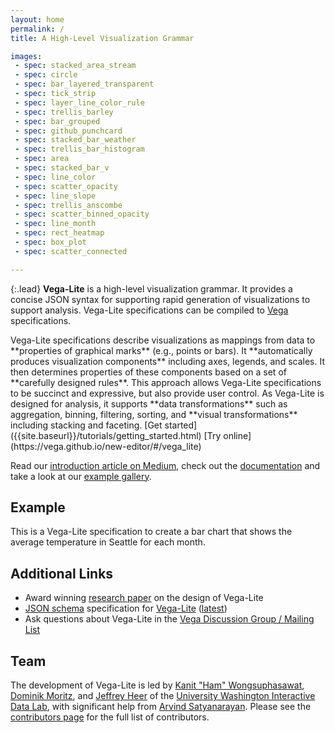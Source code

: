 ```yaml
---
layout: home
permalink: /
title: A High-Level Visualization Grammar

images:
 - spec: stacked_area_stream
 - spec: circle
 - spec: bar_layered_transparent
 - spec: tick_strip
 - spec: layer_line_color_rule
 - spec: trellis_barley
 - spec: bar_grouped
 - spec: github_punchcard
 - spec: stacked_bar_weather
 - spec: trellis_bar_histogram
 - spec: area
 - spec: stacked_bar_v
 - spec: line_color
 - spec: scatter_opacity
 - spec: line_slope
 - spec: trellis_anscombe
 - spec: scatter_binned_opacity
 - spec: line_month
 - spec: rect_heatmap
 - spec: box_plot
 - spec: scatter_connected

---
```


{:.lead}
**Vega-Lite** is a high-level visualization grammar. It provides a concise JSON syntax for supporting rapid generation of visualizations to support analysis. Vega-Lite specifications can be compiled to [Vega](http://vega.github.io/vega) specifications.


<span class="lead-columns">
  <span>
    Vega-Lite specifications describe visualizations as mappings from data to **properties of graphical marks** (e.g., points or bars). It **automatically produces visualization components** including axes, legends, and scales. It then determines properties of these components based on a set of **carefully designed rules**. This approach allows Vega-Lite specifications to be succinct and expressive, but also provide user control. As Vega-Lite is designed for analysis, it supports **data transformations** such as aggregation, binning, filtering, sorting, and **visual transformations** including stacking and faceting.
  </span>
  <span class="lead-buttons">
    [Get started]({{site.baseurl}}/tutorials/getting_started.html)
    [Try online](https://vega.github.io/new-editor/#/vega_lite)
  </span>
</span>

Read our [introduction article on Medium](https://medium.com/p/438f9215f09e), check out the [documentation]({{site.baseurl}}/docs/) and take a look at our [example gallery]({{site.baseurl}}/examples/).

## Example

This is a Vega-Lite specification to create a bar chart that shows the average temperature in Seattle for each month.

<div class="vl-example" data-name="bar_month"></div>

## Additional Links

* Award winning [research paper](http://idl.cs.washington.edu/papers/vega-lite) on the design of Vega-Lite
* [JSON schema](http://json-schema.org/) specification for [Vega-Lite](https://github.com/vega/schema) ([latest](https://vega.github.io/vega-lite/vega-lite-schema.json))
* Ask questions about Vega-Lite in the [Vega Discussion Group / Mailing List](https://groups.google.com/forum/?fromgroups#!forum/vega-js)


## Team

The development of Vega-Lite is led by [Kanit "Ham" Wongsuphasawat](https://twitter.com/kanitw), [Dominik Moritz](https://twitter.com/domoritz), and [Jeffrey Heer](https://twitter.com/jeffrey_heer) of the [University Washington Interactive Data Lab](http://idl.cs.washington.edu), with significant help from [Arvind Satyanarayan](https://twitter.com/arvindsatya1). Please see the [contributors page](https://github.com/vega/vega-lite/graphs/contributors) for the full list of contributors.
